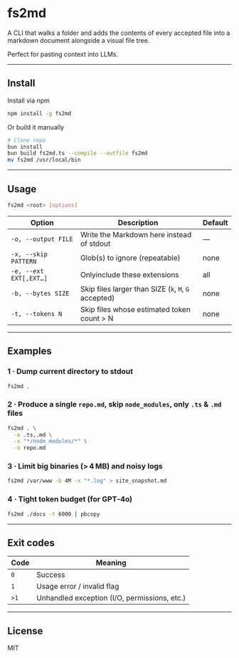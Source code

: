 # fs2md

A CLI that walks a folder and adds the contents of every accepted file into a markdown document alongside a visual file tree. 

Perfect for pasting context into LLMs.

---

## Install
Install via npm 

```bash
npm install -g fs2md
```

Or build it manually 

```bash
# Clone repo
bun install
bun build fs2md.ts --compile --outfile fs2md
mv fs2md /usr/local/bin
```

---

## Usage

```bash
fs2md <root> [options]
```

| Option                 | Description                                          | Default |
| ---------------------- | ---------------------------------------------------- | ------- |
| `-o, --output FILE`    | Write the Markdown here instead of stdout            | —       |
| `-x, --skip PATTERN`   | Glob(s) to ignore (repeatable)                       | none    |
| `-e, --ext EXT[,EXT…]` | Onlyinclude these extensions                         | all     |
| `-b, --bytes SIZE`     | Skip files larger than SIZE (`k`, `M`, `G` accepted) | none    |
| `-t, --tokens N`       | Skip files whose estimated token count > N           | none    |

---

## Examples

### 1 · Dump current directory to stdout

```bash
fs2md .
```

### 2 · Produce a single `repo.md`,  skip `node_modules`, only `.ts` & `.md` files

```bash
fs2md . \
  -e .ts,.md \
  -x "*/node_modules/*" \
  -o repo.md
```

### 3 · Limit big binaries (> 4 MB) and noisy logs

```bash
fs2md /var/www -b 4M -x "*.log" > site_snapshot.md
```

### 4 · Tight token budget (for GPT‑4o)

```bash
fs2md ./docs -t 6000 | pbcopy
```

---

## Exit codes

| Code | Meaning                                      |
| ---- | -------------------------------------------- |
| `0`  | Success                                      |
| `1`  | Usage error / invalid flag                   |
| `>1` | Unhandled exception (I/O, permissions, etc.) |

---

## License

MIT
